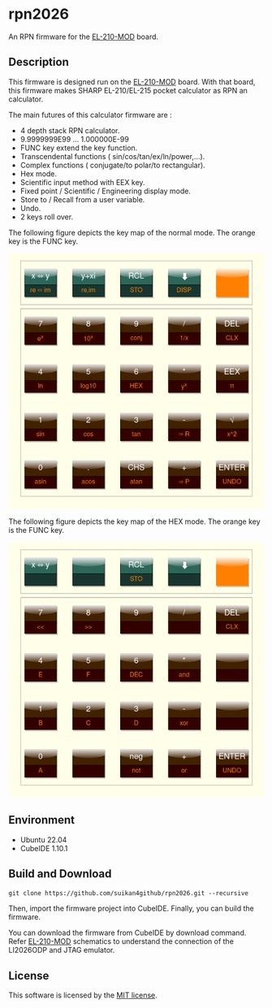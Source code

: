# rpn2026
An RPN firmware for the [EL-210-MOD](https://github.com/suikan4github/EL-210-MOD/tree/develop) board. 
## Description
This firmware is designed run on the [EL-210-MOD](https://github.com/suikan4github/EL-210-MOD/tree/develop) board. With that board, this firmware makes SHARP EL-210/EL-215 pocket calculator as RPN an calculator.

The main futures of this calculator firmware are : 
- 4 depth stack RPN calculator.
- 9.9999999E99 ... 1.000000E-99
- FUNC key extend the key function.
- Transcendental functions ( sin/cos/tan/ex/ln/power,...).
- Complex functions ( conjugate/to polar/to rectangular).
- Hex mode.
- Scientific input method with EEX key.
- Fixed point / Scientific / Engineering display mode.
- Store to / Recall from a user variable. 
- Undo.
- 2 keys roll over. 

The following figure depicts the key map of the normal mode. The orange key is the FUNC key. 

![](image/rpn2026-DEC.drawio.png)

The following figure depicts the key map of the HEX mode. The orange key is the FUNC key. 

![](image/rpn2026-HEX.drawio.png)
## Environment
- Ubuntu 22.04
- CubeIDE 1.10.1
## Build and Download

```
git clone https://github.com/suikan4github/rpn2026.git --recursive

```

Then, import the firmware project into CubeIDE. Finally, you can build the firmware. 

You can download the firmware from CubeIDE by download command. Refer [EL-210-MOD](https://github.com/suikan4github/EL-210-MOD/tree/develop) schematics to understand the connection of the LI2026ODP and JTAG emulator. 

## License
This software is licensed by the [MIT license](LICENSE.md). 
